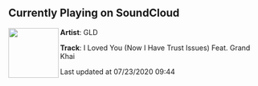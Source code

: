 ## Currently Playing on SoundCloud

[<img align="left" width="100" src="https://i1.sndcdn.com/artworks-IlvS3li9Hu5hGXyC-cgjY3A-t50x50.jpg">](https://soundcloud.com/gldmusic/gld-i-loved-you-now-i-have-trust-issues-feat-grand-khai)

**Artist**: GLD 

**Track**: I Loved You (Now I Have Trust Issues) Feat. Grand Khai

Last updated at 07/23/2020 09:44
